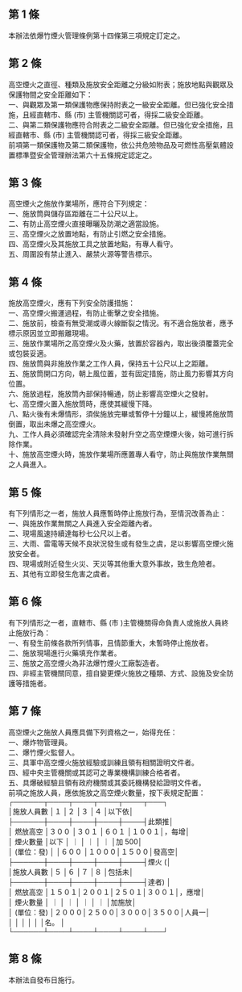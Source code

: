 第 1 條
-------
本辦法依爆竹煙火管理條例第十四條第三項規定訂定之。

第 2 條
-------
高空煙火之直徑、種類及施放安全距離之分級如附表；施放地點與觀眾及  
保護物間之安全距離如下：  
一、與觀眾及第一類保護物應保持附表之一級安全距離。但已強化安全措  
    施，且經直轄市、縣 (市) 主管機關認可者，得採二級安全距離。  
二、與第二類保護物應符合附表之二級安全距離。但已強化安全措施，且  
    經直轄市、縣 (市) 主管機關認可者，得採三級安全距離。  
前項第一類保護物及第二類保護物，依公共危險物品及可燃性高壓氣體設  
置標準暨安全管理辦法第六十五條規定認定之。

第 3 條
-------
高空煙火之施放作業場所，應符合下列規定：  
一、施放筒與儲存區距離在二十公尺以上。  
二、有防止高空煙火直接曝曬及防潮之適當設施。  
三、高空煙火之放置地點，有防止引燃之安全措施。  
四、高空煙火及其施放工具之放置地點，有專人看守。  
五、周圍設有禁止進入、嚴禁火源等警告標示。

第 4 條
-------
施放高空煙火，應有下列安全防護措施：  
一、高空煙火搬運過程，有防止衝擊之安全措施。  
二、施放前，檢查有無受潮或導火線斷裂之情況。有不適合施放者，應予  
    標示原因並立即搬離現場。  
三、施放作業場所之高空煙火及火藥，放置於容器內，取出後須覆蓋完全  
    或包裝妥適。  
四、施放筒與非施放作業之工作人員，保持五十公尺以上之距離。  
五、施放筒開口方向，朝上風位置，並有固定措施，防止風力影響其方向  
    位置。  
六、施放過程，施放筒內部保持暢通，防止影響高空煙火之發射。  
七、高空煙火置入施放筒時，應使其緩慢下降。  
八、點火後有未爆情形，須俟施放完畢或暫停十分鐘以上，緩慢將施放筒  
    倒置，取出未爆之高空煙火。  
九、工作人員必須確認完全清除未發射升空之高空煙煙火後，始可進行拆  
    除作業。  
十、施放高空煙火時，施放作業場所應置專人看守，防止與施放作業無關  
    之人員進入。

第 5 條
-------
有下列情形之一者，施放人員應暫時停止施放行為，至情況改善為止：  
一、與施放作業無關之人員進入安全距離內者。  
二、現場風速持續達每秒七公尺以上者。  
三、大雨、雷電等天候不良狀況發生或有發生之虞，足以影響高空煙火施  
    放安全者。  
四、現場或附近發生火災、天災等其他重大意外事故，致生危險者。  
五、其他有立即發生危害之虞者。

第 6 條
-------
有下列情形之一者，直轄市、縣 (市 )主管機關得命負責人或施放人員終  
止施放行為：  
一、有發生前條各款所列情事，且情節重大，未暫時停止施放者。  
二、施放現場進行火藥填充作業者。  
三、施放之高空煙火為非法爆竹煙火工廠製造者。  
四、非經主管機關同意，擅自變更煙火施放之種類、方式、設施及安全防  
    護等措施者。

第 7 條
-------
高空煙火之施放人員應具備下列資格之一，始得充任：  
一、爆炸物管理員。  
二、爆竹煙火監督人。  
三、具軍中高空煙火施放經驗或訓練且領有相關證明文件者。  
四、經中央主管機關或其認可之專業機構訓練合格者者。  
五、具爆破經驗且領有政府機關或其委託機構發給證明文件者。  
前項之施放人員，應依施放之高空煙火數量，按下表規定配置：  
┌──────┬────┬────┬────┬────┬───┐  
│施放人員數  │１      │２      │３      │４      │以下依│  
├──────┼────┼────┼────┼────┤此類推│  
│  燃放高空  │３００  │３０１  │６０１  │１００１│，每增│  
│  煙火數量  │以下    │  ｜    │  ｜    │   ｜   │加 500│  
│ (單位：發) │        │６００  │１０００│１５００│發高空│  
├──────┼────┼────┼────┼────┤煙火 (│  
│施放人員數  │５      │６      │７      │８      │包括未│  
├──────┼────┼────┼────┼────┤達者) │  
│  燃放高空  │１５０１│２００１│２５０１│３００１│，應增│  
│  煙火數量  │   ｜   │   ｜   │   ｜   │   ｜   │加施放│  
│ (單位：發) │２０００│２５００│３０００│３５００│人員一│  
│            │        │        │        │        │名。  │  
└──────┴────┴────┴────┴────┴───┘

第 8 條
-------
本辦法自發布日施行。

